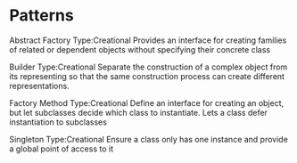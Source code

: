 # Patterns

Abstract Factory
Type:Creational
Provides an interface for creating families of related or dependent objects without specifying their 
concrete class

Builder
Type:Creational
Separate the construction of a complex object from its representing so that the same construction 
process can create different representations.

Factory Method
Type:Creational
Define an interface for creating an object, but let subclasses decide which class to instantiate. Lets a class defer 
instantiation to subclasses

Singleton
Type:Creational
Ensure a class only has one instance and provide a global point of access to it
